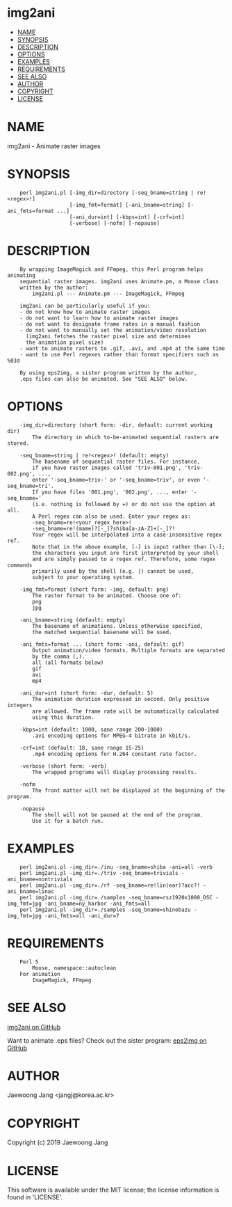 # img2ani
<?xml version="1.0" ?>
<!DOCTYPE html PUBLIC "-//W3C//DTD XHTML 1.0 Strict//EN" "http://www.w3.org/TR/xhtml1/DTD/xhtml1-strict.dtd">
<html xmlns="http://www.w3.org/1999/xhtml">
<head>
<meta http-equiv="content-type" content="text/html; charset=utf-8" />
<link rev="made" href="mailto:" />
</head>

<body>



<ul id="index">
  <li><a href="#NAME">NAME</a></li>
  <li><a href="#SYNOPSIS">SYNOPSIS</a></li>
  <li><a href="#DESCRIPTION">DESCRIPTION</a></li>
  <li><a href="#OPTIONS">OPTIONS</a></li>
  <li><a href="#EXAMPLES">EXAMPLES</a></li>
  <li><a href="#REQUIREMENTS">REQUIREMENTS</a></li>
  <li><a href="#SEE-ALSO">SEE ALSO</a></li>
  <li><a href="#AUTHOR">AUTHOR</a></li>
  <li><a href="#COPYRIGHT">COPYRIGHT</a></li>
  <li><a href="#LICENSE">LICENSE</a></li>
</ul>

<h1 id="NAME">NAME</h1>

<p>img2ani - Animate raster images</p>

<h1 id="SYNOPSIS">SYNOPSIS</h1>

<pre><code>    perl img2ani.pl [-img_dir=directory [-seq_bname=string | re!&lt;regex&gt;!]
                    [-img_fmt=format] [-ani_bname=string] [-ani_fmts=format ...]
                    [-ani_dur=int] [-kbps=int] [-crf=int]
                    [-verbose] [-nofm] [-nopause]</code></pre>

<h1 id="DESCRIPTION">DESCRIPTION</h1>

<pre><code>    By wrapping ImageMagick and FFmpeg, this Perl program helps animating
    sequential raster images. img2ani uses Animate.pm, a Moose class
    written by the author:
        img2ani.pl --- Animate.pm --- ImageMagick, FFmpeg

    img2ani can be particularly useful if you:
    - do not know how to animate raster images
    - do not want to learn how to animate raster images
    - do not want to designate frame rates in a manual fashion
    - do not want to manually set the animation/video resolution
      (img2ani fetches the raster pixel size and determines
      the animation pixel size)
    - want to animate rasters to .gif, .avi, and .mp4 at the same time
    - want to use Perl regexes rather than format specifiers such as %03d

    By using eps2img, a sister program written by the author,
    .eps files can also be animated. See &quot;SEE ALSO&quot; below.</code></pre>

<h1 id="OPTIONS">OPTIONS</h1>

<pre><code>    -img_dir=directory (short form: -dir, default: current working dir)
        The directory in which to-be-animated sequential rasters are stored.

    -seq_bname=string | re!&lt;regex&gt;! (default: empty)
        The basename of sequential raster files. For instance,
        if you have raster images called &#39;triv-001.png&#39;, &#39;triv-002.png&#39;, ...,
        enter &#39;-seq_bname=triv-&#39; or &#39;-seq_bname=triv&#39;, or even &#39;-seq_bname=tri&#39;.
        If you have files &#39;001.png&#39;, &#39;002.png&#39;, ..., enter &#39;-seq_bname=&#39;
        (i.e. nothing is followed by =) or do not use the option at all.
        A Perl regex can also be used. Enter your regex as:
        -seq_bname=re!&lt;your_regex_here&gt;!
        -seq_bname=re!(mame)?[-_]?shiba[a-zA-Z]+[-_]?!
        Your regex will be interpolated into a case-insensitive regex ref.
        Note that in the above example, [-] is input rather than [\-];
        the characters you input are first interpreted by your shell
        and are simply passed to a regex ref. Therefore, some regex commands
        primarily used by the shell (e.g. |) cannot be used,
        subject to your operating system.

    -img_fmt=format (short form: -img, default: png)
        The raster format to be animated. Choose one of:
        png
        jpg

    -ani_bname=string (default: empty)
        The basename of animations. Unless otherwise specified,
        the matched sequential basename will be used.

    -ani_fmts=format ... (short form: -ani, default: gif)
        Output animation/video formats. Multiple formats are separated
        by the comma (,).
        all (all formats below)
        gif
        avi
        mp4

    -ani_dur=int (short form: -dur, default: 5)
        The animation duration expressed in second. Only positive integers
        are allowed. The frame rate will be automatically calculated
        using this duration.

    -kbps=int (default: 1000, sane range 200-1000)
        .avi encoding options for MPEG-4 bitrate in kbit/s.

    -crf=int (default: 18, sane range 15-25)
        .mp4 encoding options for H.264 constant rate factor.

    -verbose (short form: -verb)
        The wrapped programs will display processing results.

    -nofm
        The front matter will not be displayed at the beginning of the program.

    -nopause
        The shell will not be paused at the end of the program.
        Use it for a batch run.</code></pre>

<h1 id="EXAMPLES">EXAMPLES</h1>

<pre><code>    perl img2ani.pl -img_dir=./inu -seq_bname=shiba -ani=all -verb
    perl img2ani.pl -img_dir=./triv -seq_bname=trivials -ani_bname=nontrivials
    perl img2ani.pl -img_dir=./rf -seq_bname=re!lin(ear)?acc?! -ani_bname=linac
    perl img2ani.pl -img_dir=./samples -seq_bname=rsz1920x1080_DSC -img_fmt=jpg -ani_bname=ny_harbor -ani_fmts=all
    perl img2ani.pl -img_dir=./samples -seq_bname=shinobazu -img_fmt=jpg -ani_fmts=all -ani_dur=7</code></pre>

<h1 id="REQUIREMENTS">REQUIREMENTS</h1>

<pre><code>    Perl 5
        Moose, namespace::autoclean
    For animation
        ImageMagick, FFmpeg</code></pre>

<h1 id="SEE-ALSO">SEE ALSO</h1>

<p><a href="https://github.com/jangcom/img2ani">img2ani on GitHub</a></p>

<p>Want to animate .eps files? Check out the sister program: <a href="https://github.com/jangcom/eps2img">eps2img on GitHub</a></p>

<h1 id="AUTHOR">AUTHOR</h1>

<p>Jaewoong Jang &lt;jangj@korea.ac.kr&gt;</p>

<h1 id="COPYRIGHT">COPYRIGHT</h1>

<p>Copyright (c) 2019 Jaewoong Jang</p>

<h1 id="LICENSE">LICENSE</h1>

<p>This software is available under the MIT license; the license information is found in &#39;LICENSE&#39;.</p>


</body>

</html>
